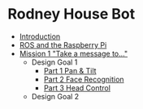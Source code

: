 # Rodney House Bot
- [Introduction](https://github.com/phopley/rodney-project/blob/master/docs/001%20Introduction.md "Rodney Introduction")
- [ROS and the Raspberry Pi](https://github.com/phopley/rodney-project/blob/master/docs/002%20ROS%20and%20the%20Pi.md "Pi and ROS")
- [Mission 1 "Take a message to..."](https://github.com/phopley/rodney-project/blob/master/docs/003%20Missions.md "Mission 1")
  - Design Goal 1
    - [Part 1 Pan & Tilt](https://github.com/phopley/rodney-project/blob/master/docs/004%20Mission%201%20Design%20Goal%201%20Part%201.md "Design goal 1 Part 1")
    - [Part 2 Face Recognition](https://github.com/phopley/rodney-project/blob/master/docs/005%20Mission%201%20Design%20Goal%201%20Part%202.md "Design goal 1 Part 2")
    - [Part 3 Head Control](https://github.com/phopley/rodney-project/blob/master/docs/006%20Mission%201%20Design%20Goal%201%20Part%203.md "Design goal 1 Part 3")
  - Design Goal 2
